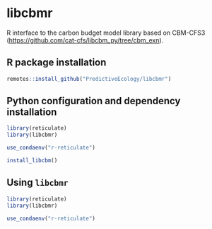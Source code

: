 # libcbmr

R interface to the carbon budget model library based on CBM-CFS3 (<https://github.com/cat-cfs/libcbm_py/tree/cbm_exn>).

## R package installation

```r
remotes::install_github("PredictiveEcology/libcbmr")
```

## Python configuration and dependency installation

```r
library(reticulate)
library(libcbmr)

use_condaenv("r-reticulate")

install_libcbm()
```

## Using `libcbmr`

```r
library(reticulate)
library(libcbmr)

use_condaenv("r-reticulate")
```
